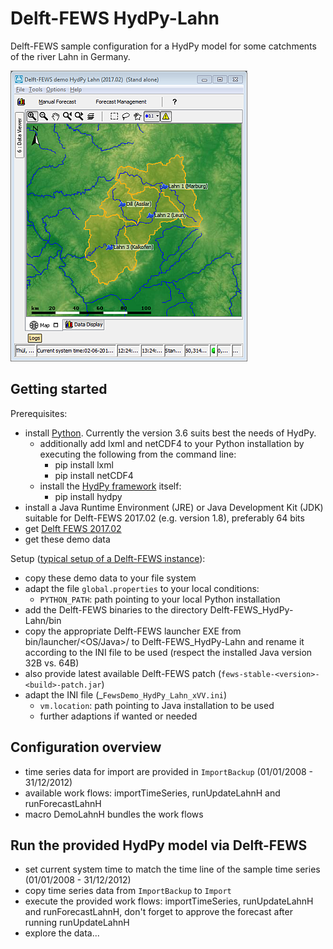 # Delft-FEWS HydPy-Lahn

Delft-FEWS sample configuration for a HydPy model for some catchments of the river Lahn in Germany.

![Lahn overview](./_images/01_overview.png)

## Getting started
Prerequisites:
* install [Python](https://www.python.org/). Currently the version 3.6 suits best the needs of HydPy. 
  * additionally add lxml and netCDF4 to your Python installation by executing the following from the command line: 
    * pip install lxml 
    * pip install netCDF4
  * install the [HydPy framework](https://github.com/hydpy-dev/hydpy) itself: 
    * pip install hydpy    
* install a Java Runtime Environment (JRE) or Java Development Kit (JDK) suitable for Delft-FEWS 2017.02 (e.g. version 1.8), preferably 64 bits 
* get [Delft FEWS 2017.02](https://oss.deltares.nl/web/delft-fews/download) 
* get these demo data

Setup ([typical setup of a Delft-FEWS instance](https://publicwiki.deltares.nl/display/FEWSDOC/03+Creating+a+FEWS+Application+Directory)):
* copy these demo data to your file system
* adapt the file `global.properties` to your local conditions:
  * `PYTHON_PATH`: path pointing to your local Python installation
* add the Delft-FEWS binaries to the directory Delft-FEWS_HydPy-Lahn/bin
* copy the appropriate Delft-FEWS launcher EXE from bin/launcher/<OS/Java>/ to Delft-FEWS_HydPy-Lahn and rename it according to the INI file to be used (respect the installed Java version 32B vs. 64B)
* also provide latest available Delft-FEWS patch (`fews-stable-<version>-<build>-patch.jar`)
* adapt the INI file (_`FewsDemo_HydPy_Lahn_xVV.ini`)  
  * `vm.location`: path pointing to Java installation to be used
  * further adaptions if wanted or needed

## Configuration overview
* time series data for import are provided in `ImportBackup` (01/01/2008 - 31/12/2012) 
* available work flows: importTimeSeries, runUpdateLahnH and runForecastLahnH 
* macro DemoLahnH bundles the work flows

## Run the provided HydPy model via Delft-FEWS
* set current system time to match the time line of the sample time series (01/01/2008 - 31/12/2012) 
* copy time series data from `ImportBackup` to `Import`
* execute the provided work flows: importTimeSeries, runUpdateLahnH and runForecastLahnH, don't forget to approve the forecast after running runUpdateLahnH
* explore the data...  